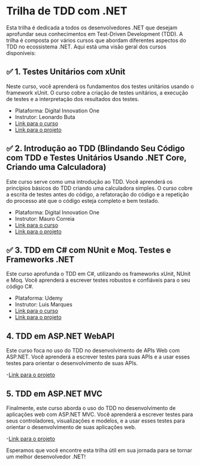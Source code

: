 # Trilha de TDD com .NET

Esta trilha é dedicada a todos os desenvolvedores .NET que desejam aprofundar seus conhecimentos em Test-Driven Development (TDD). A trilha é composta por vários cursos que abordam diferentes aspectos do TDD no ecossistema .NET. Aqui está uma visão geral dos cursos disponíveis:

## :white_check_mark: 1. Testes Unitários com xUnit

Neste curso, você aprenderá os fundamentos dos testes unitários usando o framework xUnit. O curso cobre a criação de testes unitários, a execução de testes e a interpretação dos resultados dos testes.
- Plataforma: Digital Innovation One
- Instrutor: Leonardo Buta
- [Link para o curso](https://web.dio.me/course/testes-unitarios-com-c/learning/ffcb384c-becc-4594-ba2e-388befaae5e5?back=/track/bootcamp-wex-desenvolvimento-net-e-qa&tab=undefined&moduleId=undefined)
- [Link para o projeto](https://github.com/jaugustorc/DIO_dotNet_Test_Unit_Csharp.git)

## :white_check_mark: 2. Introdução ao TDD (Blindando Seu Código com TDD e Testes Unitários Usando .NET Core, Criando uma Calculadora)

Este curso serve como uma introdução ao TDD. Você aprenderá os princípios básicos do TDD criando uma calculadora simples. O curso cobre a escrita de testes antes do código, a refatoração do código e a repetição do processo até que o código esteja completo e bem testado.

- Plataforma: Digital Innovation One
- Instrutor: Mauro Correia
- [Link para o curso](https://web.dio.me/project/blindando-seu-codigo-com-tdd-e-testes-unitarios-usando-net-core/learning/42be554a-a9fc-4d37-863f-e9f086579f42?back=/track/bootcamp-wex-desenvolvimento-net-e-qa&tab=undefined&moduleId=undefined)
- [Link para o projeto](https://github.com/jaugustorc/DIO_dotNet_TDD_XUnit.git)

## :white_check_mark: 3. TDD em C# com NUnit e Moq.  Testes e Frameworks .NET

Este curso aprofunda o TDD em C#, utilizando os frameworks xUnit, NUnit e Moq. Você aprenderá a escrever testes robustos e confiáveis para o seu código C#.

- Plataforma: Udemy
- Instrutor: Luis Marques
- [Link para o curso](https://www.udemy.com/course/c-testes-e-frameworks/learn/lecture/14447540#overview)
- [Link para o projeto](https://github.com/jaugustorc/TDD_.NetFrameworks.git)

## 4. TDD em ASP.NET WebAPI

Este curso foca no uso do TDD no desenvolvimento de APIs Web com ASP.NET. Você aprenderá a escrever testes para suas APIs e a usar esses testes para orientar o desenvolvimento de suas APIs.

-[Link para o projeto]()

## 5. TDD em ASP.NET MVC

Finalmente, este curso aborda o uso do TDD no desenvolvimento de aplicações web com ASP.NET MVC. Você aprenderá a escrever testes para seus controladores, visualizações e modelos, e a usar esses testes para orientar o desenvolvimento de suas aplicações web.

-[Link para o projeto]()

Esperamos que você encontre esta trilha útil em sua jornada para se tornar um melhor desenvolvedor .NET!
